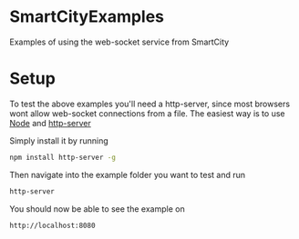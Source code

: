# SmartCityExamples
Examples of using the web-socket service from SmartCity

# Setup
To test the above examples you'll need a http-server, since most browsers wont allow web-socket connections from a file.
The easiest way is to use [Node](https://nodejs.org/en/) and [http-server](https://www.npmjs.com/package/http-server)

Simply install it by running 
```bash
npm install http-server -g
```
Then navigate into the example folder you want to test and run
```bash
http-server
```
You should now be able to see the example on 
```bash
http://localhost:8080
```
